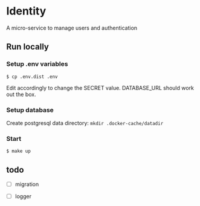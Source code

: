 # Identity

A micro-service to manage users and authentication

## Run locally

### Setup .env variables

```shell
$ cp .env.dist .env
```

Edit accordingly to change the SECRET value. DATABASE_URL should work out the box.

### Setup database

Create postgresql data directory: `mkdir .docker-cache/datadir`

### Start

```shell
$ make up
```

## todo
  - [ ] migration
  - [ ] logger

